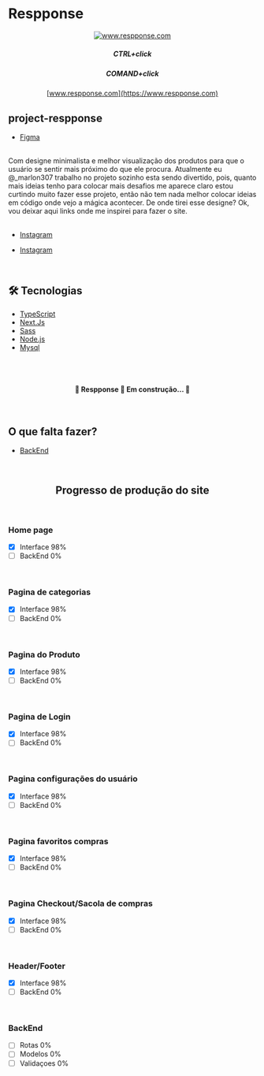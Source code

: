 # Respponse

<div align="center">

[<img alt="www.respponse.com" title="www.respponse.com" src="./public/favico.ico" />](https://www.respponse.com)

##### CTRL+click

##### COMAND+click

[www.respponse.com](https://www.respponse.com)

</div>

## project-respponse

- [Figma](<https://www.figma.com/file/iQODOgouFLNUlYJvySj7ln/Untitled?node-id=57%3A21>)

</br>
Com designe minimalista e melhor visualização dos produtos para que o usuário se sentir mais próximo do que ele procura.
Atualmente eu @_marlon307 trabalho no projeto sozinho esta sendo divertido, pois, quanto mais ideias tenho para colocar mais desafios me aparece claro estou curtindo muito fazer esse projeto, então não tem nada melhor colocar ideias em código onde vejo a mágica acontecer. De onde tirei esse designe? Ok, vou deixar aqui links onde me inspirei para fazer o site.
</br>
</br>

- [Instagram](https://www.instagram.com/p/CQ0oSSKowkq/)

- [Instagram](https://www.instagram.com/p/CQ0CXUZj6KB/)

</br>

## 🛠 Tecnologias

- [TypeScript](https://www.typescriptlang.org/)
- [Next.Js](https://nextjs.org/)
- [Sass](https://sass-lang.com/)
- [Node.js](https://nodejs.org/en/)
- [Mysql](https://www.mysql.com/)
</br>
</br>

<h4 align="center">🚧  Respponse 🚀 Em construção...  🚧</h4>

</br>

## O que falta fazer?

- [BackEnd](#-BackEnd)

</br>

<h2 align="center">Progresso de produção do site</h2>

</br>

### Home page

- [x] Interface 98%
- [ ] BackEnd 0%

</br>

### Pagina de categorias

- [x] Interface 98%
- [ ] BackEnd 0%

</br>

### Pagina do Produto

- [x] Interface 98%
- [ ] BackEnd 0%

</br>

### Pagina de Login

- [x] Interface 98%
- [ ] BackEnd 0%

</br>

### Pagina configurações do usuário

- [x] Interface 98%
- [ ] BackEnd 0%

</br>

### Pagina favoritos compras

- [x] Interface 98%
- [ ] BackEnd 0%

</br>

### Pagina Checkout/Sacola de compras

- [x] Interface 98%
- [ ] BackEnd 0%

</br>

### Header/Footer

- [x] Interface 98%
- [ ] BackEnd 0%

</br>

### BackEnd

- [ ] Rotas 0%
- [ ] Modelos 0%
- [ ] Validaçoes 0%

</br>

